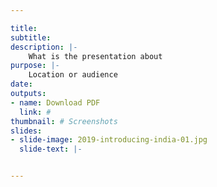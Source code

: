 ```yaml
---

title:
subtitle:
description: |-
	What is the presentation about
purpose: |-
	Location or audience
date:
outputs:
- name: Download PDF
  link: #
thumbnail: # Screenshots
slides:
- slide-image: 2019-introducing-india-01.jpg
  slide-text: |-


---
```

